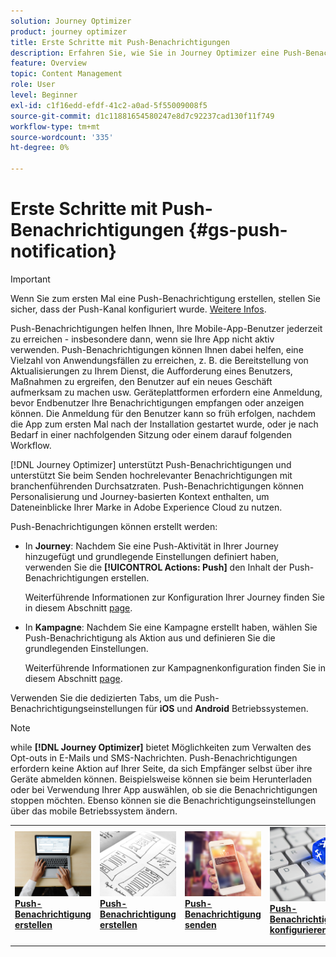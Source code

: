 ```yaml
---
solution: Journey Optimizer
product: journey optimizer
title: Erste Schritte mit Push-Benachrichtigungen
description: Erfahren Sie, wie Sie in Journey Optimizer eine Push-Benachrichtigung erstellen.
feature: Overview
topic: Content Management
role: User
level: Beginner
exl-id: c1f16edd-efdf-41c2-a0ad-5f55009008f5
source-git-commit: d1c11881654580247e8d7c92237cad130f11f749
workflow-type: tm+mt
source-wordcount: '335'
ht-degree: 0%

---
```


# Erste Schritte mit Push-Benachrichtigungen {#gs-push-notification}

>[!IMPORTANT]
>
>Wenn Sie zum ersten Mal eine Push-Benachrichtigung erstellen, stellen Sie sicher, dass der Push-Kanal konfiguriert wurde. [Weitere Infos](push-gs.md).

Push-Benachrichtigungen helfen Ihnen, Ihre Mobile-App-Benutzer jederzeit zu erreichen - insbesondere dann, wenn sie Ihre App nicht aktiv verwenden. Push-Benachrichtigungen können Ihnen dabei helfen, eine Vielzahl von Anwendungsfällen zu erreichen, z. B. die Bereitstellung von Aktualisierungen zu Ihrem Dienst, die Aufforderung eines Benutzers, Maßnahmen zu ergreifen, den Benutzer auf ein neues Geschäft aufmerksam zu machen usw. Geräteplattformen erfordern eine Anmeldung, bevor Endbenutzer Ihre Benachrichtigungen empfangen oder anzeigen können. Die Anmeldung für den Benutzer kann so früh erfolgen, nachdem die App zum ersten Mal nach der Installation gestartet wurde, oder je nach Bedarf in einer nachfolgenden Sitzung oder einem darauf folgenden Workflow.

[!DNL Journey Optimizer] unterstützt Push-Benachrichtigungen und unterstützt Sie beim Senden hochrelevanter Benachrichtigungen mit branchenführenden Durchsatzraten. Push-Benachrichtigungen können Personalisierung und Journey-basierten Kontext enthalten, um Dateneinblicke Ihrer Marke in Adobe Experience Cloud zu nutzen.

Push-Benachrichtigungen können erstellt werden:

* In **Journey**: Nachdem Sie eine Push-Aktivität in Ihrer Journey hinzugefügt und grundlegende Einstellungen definiert haben, verwenden Sie die **[!UICONTROL Actions: Push]** den Inhalt der Push-Benachrichtigungen erstellen.

   Weiterführende Informationen zur Konfiguration Ihrer Journey finden Sie in diesem Abschnitt [page](../building-journeys/journey-gs.md).

* In **Kampagne**: Nachdem Sie eine Kampagne erstellt haben, wählen Sie Push-Benachrichtigung als Aktion aus und definieren Sie die grundlegenden Einstellungen.

   Weiterführende Informationen zur Kampagnenkonfiguration finden Sie in diesem Abschnitt [page](../campaigns/create-campaign.md#configure).

Verwenden Sie die dedizierten Tabs, um die Push-Benachrichtigungseinstellungen für **iOS** und **Android** Betriebssystemen.

>[!NOTE]
>
>while **[!DNL Journey Optimizer]** bietet Möglichkeiten zum Verwalten des Opt-outs in E-Mails und SMS-Nachrichten. Push-Benachrichtigungen erfordern keine Aktion auf Ihrer Seite, da sich Empfänger selbst über ihre Geräte abmelden können. Beispielsweise können sie beim Herunterladen oder bei Verwendung Ihrer App auswählen, ob sie die Benachrichtigungen stoppen möchten. Ebenso können sie die Benachrichtigungseinstellungen über das mobile Betriebssystem ändern.

<table style="table-layout:fixed"><tr style="border: 0;">
<td>
<a href="create-push.md">
<img alt="Lead" src="../assets/do-not-localize/push-create.jpeg">
</a>
<div><a href="create-push.md"><strong>Push-Benachrichtigung erstellen</strong>
</div>
<p>
</td>
<td>
<a href="design-push.md">
<img alt="Gelegentlich" src="../assets/do-not-localize/push-design.jpg">
</a>
<div>
<a href="design-push.md"><strong>Push-Benachrichtigung erstellen</strong></a>
</div>
<p></td>
<td>
<a href="send-push.md">
<img alt="Validierung" src="../assets/do-not-localize/push-sending.jpg">
</a>
<div>
<a href="send-push.md"><strong>Push-Benachrichtigung senden</strong></a>
</div>
<p>
</td>
<td>
<a href="push-gs.md">
<img alt="Validierung" src="../assets/do-not-localize/push-config.jpg">
</a>
<div>
<a href="push-gs.md"><strong>Push-Benachrichtigungen konfigurieren</strong></a>
</div>
<p>
</td>
</tr></table>
